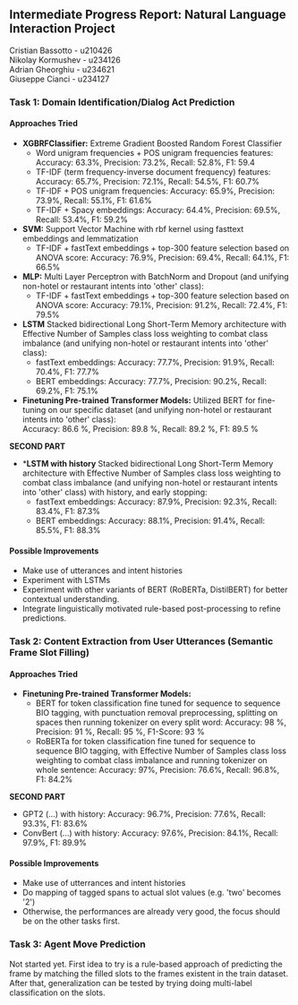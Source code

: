 ## Intermediate Progress Report: Natural Language Interaction Project

Cristian Bassotto   - u210426  
Nikolay Kormushev   - u234126  
Adrian Gheorghiu    - u234621  
Giuseppe Cianci     - u234127


### Task 1: Domain Identification/Dialog Act Prediction

#### Approaches Tried
- **XGBRFClassifier:** Extreme Gradient Boosted Random Forest Classifier
    - Word unigram frequencies + POS unigram frequencies features:
      Accuracy: 63.3%, Precision: 73.2%, Recall: 52.8%, F1: 59.4
    - TF-IDF (term frequency-inverse document frequency) features:
      Accuracy: 65.7%, Precision: 72.1%, Recall: 54.5%, F1: 60.7%
    - TF-IDF + POS unigram frequencies:
      Accuracy: 65.9%, Precision: 73.9%, Recall: 55.1%, F1: 61.6%
    - TF-IDF + Spacy embeddings:
      Accuracy: 64.4%, Precision: 69.5%, Recall: 53.4%, F1: 59.2%
- **SVM:** Support Vector Machine with rbf kernel using fasttext embeddings and lemmatization
    - TF-IDF + fastText embeddings + top-300 feature selection based on ANOVA score:
      Accuracy: 76.9%, Precision: 69.4%, Recall: 64.1%, F1: 66.5%
- **MLP:** Multi Layer Perceptron with BatchNorm and Dropout (and unifying non-hotel or restaurant intents into 'other' class):
    - TF-IDF + fastText embeddings + top-300 feature selection based on ANOVA score:
      Accuracy: 79.1%, Precision: 91.2%, Recall: 72.4%, F1: 79.5%
- **LSTM** Stacked bidirectional Long Short-Term Memory architecture with Effective Number of Samples class loss weighting to combat class imbalance (and unifying non-hotel or restaurant intents into 'other' class):
    - fastText embeddings:
      Accuracy: 77.7%, Precision: 91.9%, Recall: 70.4%, F1: 77.7%
    - BERT embeddings:
      Accuracy: 77.7%, Precision: 90.2%, Recall: 69.2%, F1: 75.1%
- **Finetuning Pre-trained Transformer Models:** Utilized BERT for fine-tuning on our specific dataset (and unifying non-hotel or restaurant intents into 'other' class):  
  Accuracy: 86.6 %, Precision: 89.8 %, Recall: 89.2 %, F1: 89.5 %

**SECOND PART**
- ***LSTM with history** Stacked bidirectional Long Short-Term Memory architecture with Effective Number of Samples class loss weighting to combat class imbalance (and unifying non-hotel or restaurant intents into 'other' class) with history, and early stopping:
    - fastText embeddings:
      Accuracy: 87.9%, Precision: 92.3%, Recall: 83.4%, F1: 87.3%
    - BERT embeddings:
      Accuracy: 88.1%, Precision: 91.4%, Recall: 85.5%, F1: 88.3%

#### Possible Improvements
- Make use of utterances and intent histories
- Experiment with LSTMs
- Experiment with other variants of BERT (RoBERTa, DistilBERT) for better contextual understanding.
- Integrate linguistically motivated rule-based post-processing to refine predictions.

### Task 2: Content Extraction from User Utterances (Semantic Frame Slot Filling)

#### Approaches Tried
- **Finetuning Pre-trained Transformer Models:**
  - BERT for token classification fine tuned for sequence to sequence BIO tagging, with punctuation removal preprocessing, splitting on spaces then running tokenizer on every split word: Accuracy: 98 %, Precision: 91 %, Recall: 95 %, F1-Score: 93 %
  - RoBERTa for token classification fine tuned for sequence to sequence BIO tagging, with Effective Number of Samples class loss weighting to combat class imbalance and running tokenizer on whole sentence:
  Accuracy: 97%, Precision: 76.6%, Recall: 96.8%, F1: 84.2%
  
**SECOND PART**
  - GPT2 (...) with history:
  Accuracy: 96.7%, Precision: 77.6%, Recall: 93.3%, F1: 83.6%
  - ConvBert (...) with history:
  Accuracy: 97.6%, Precision: 84.1%, Recall: 97.9%, F1: 89.9%


#### Possible Improvements
- Make use of utterrances and intent histories
- Do mapping of tagged spans to actual slot values (e.g. 'two' becomes '2')
- Otherwise, the performances are already very good, the focus should be on the other tasks first.

### Task 3: Agent Move Prediction

Not started yet. First idea to try is a rule-based approach of predicting the frame by matching the filled slots to the frames existent in the train dataset. After that, generalization can be tested by trying doing multi-label classification on the slots.